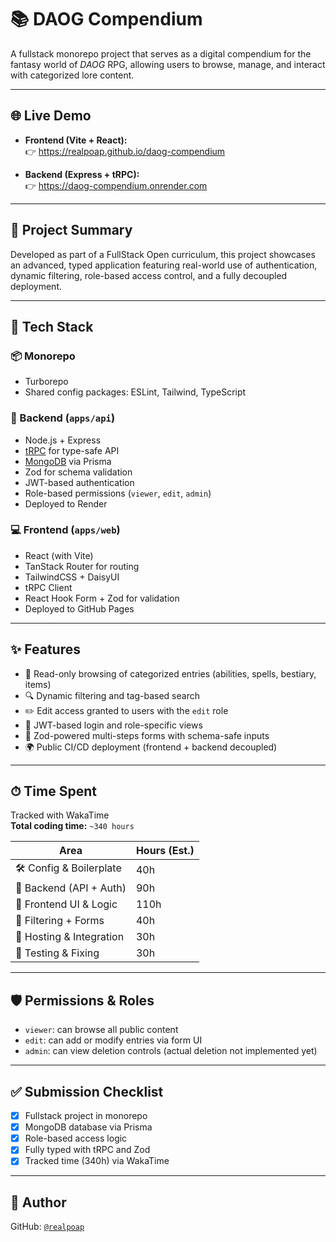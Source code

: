 # 📚 DAOG Compendium

A fullstack monorepo project that serves as a digital compendium for the fantasy
world of _DAOG_ RPG, allowing users to browse, manage, and interact with
categorized lore content.

---

## 🌐 Live Demo

- **Frontend (Vite + React):**  
  👉 https://realpoap.github.io/daog-compendium

- **Backend (Express + tRPC):**  
  👉 https://daog-compendium.onrender.com

---

## 🎯 Project Summary

Developed as part of a FullStack Open curriculum, this project showcases an
advanced, typed application featuring real-world use of authentication, dynamic
filtering, role-based access control, and a fully decoupled deployment.

---

## 🚀 Tech Stack

### 📦 Monorepo

- Turborepo
- Shared config packages: ESLint, Tailwind, TypeScript

### 🔧 Backend (`apps/api`)

- Node.js + Express
- [tRPC](https://trpc.io/) for type-safe API
- [MongoDB](https://www.mongodb.com/) via Prisma
- Zod for schema validation
- JWT-based authentication
- Role-based permissions (`viewer`, `edit`, `admin`)
- Deployed to Render

### 💻 Frontend (`apps/web`)

- React (with Vite)
- TanStack Router for routing
- TailwindCSS + DaisyUI
- tRPC Client
- React Hook Form + Zod for validation
- Deployed to GitHub Pages

---

## ✨ Features

- 📖 Read-only browsing of categorized entries (abilities, spells, bestiary,
  items)
- 🔍 Dynamic filtering and tag-based search
- ✏️ Edit access granted to users with the `edit` role
- 🔐 JWT-based login and role-specific views
- 🧩 Zod-powered multi-steps forms with schema-safe inputs
- 🌍 Public CI/CD deployment (frontend + backend decoupled)

---

## ⏱ Time Spent

Tracked with WakaTime  
**Total coding time:** `~340 hours`

| Area                     | Hours (Est.) |
| ------------------------ | ------------ |
| 🛠️ Config & Boilerplate  | 40h          |
| 🧠 Backend (API + Auth)  | 90h          |
| 🎨 Frontend UI & Logic   | 110h         |
| 🔎 Filtering + Forms     | 40h          |
| 🚀 Hosting & Integration | 30h          |
| 🧪 Testing & Fixing      | 30h          |

---

## 🛡️ Permissions & Roles

- `viewer`: can browse all public content
- `edit`: can add or modify entries via form UI
- `admin`: can view deletion controls (actual deletion not implemented yet)

---

## ✅ Submission Checklist

- [x] Fullstack project in monorepo
- [x] MongoDB database via Prisma
- [x] Role-based access logic
- [x] Fully typed with tRPC and Zod
- [x] Tracked time (340h) via WakaTime

---

## 🙈 Author

GitHub: [`@realpoap`](https://github.com/realpoap)
